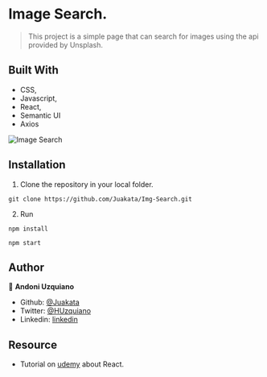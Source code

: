 # Image Search.

> This project is a simple page that can search for images using the api provided by Unsplash.

## Built With

- CSS,
- Javascript,
- React,
- Semantic UI
- Axios

![Image Search](https://user-images.githubusercontent.com/11781597/82265546-73451100-9924-11ea-9ac4-ff55ef69d071.png)

## Installation

1. Clone the repository in your local folder.
```
git clone https://github.com/Juakata/Img-Search.git
```
2. Run
```
npm install
```
```
npm start
```

## Author

👤 **Andoni Uzquiano**

- Github: [@Juakata](https://github.com/Juakata)
- Twitter: [@HUzquiano](https://twitter.com/HUzquiano)
- Linkedin: [linkedin](https://www.linkedin.com/in/andoni-uzquiano-31304818a/)

## Resource

- Tutorial on [udemy](https://www.udemy.com/course/react-redux/) about React.
